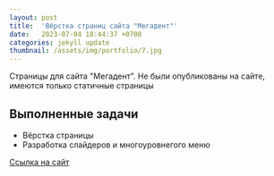```yaml
---
layout: post
title:  'Вёрстка страниц сайта "Мегадент"'
date:   2023-07-04 18:44:37 +0700
categories: jekyll update
thumbnail: /assets/img/portfolio/7.jpg
---
```

Страницы для сайта "Мегадент". Не были опубликованы на сайте, имеются только статичные страницы

## Выполненные задачи
- Вёрстка страницы
- Разработка слайдеров и многоуровнегого меню

<a href="https://aigen31.github.io/megadent/" target="_blank">Ссылка на сайт</a>